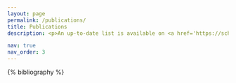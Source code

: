 ```yaml
---
layout: page
permalink: /publications/
title: Publications
description: <p>An up-to-date list is available on <a href='https://scholar.google.com/citations?user=WvHIvNYAAAAJ&hl=en&oi=sra' target='_blank'>Google Scholar</a></p>

nav: true
nav_order: 3
---
```


<!-- _pages/publications.md -->

<div class="publications">

{% bibliography %}

</div>
